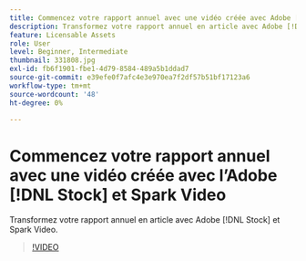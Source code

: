 ```yaml
---
title: Commencez votre rapport annuel avec une vidéo créée avec Adobe [!DNL Stock]  et Spark Video
description: Transformez votre rapport annuel en article avec Adobe [!DNL Stock]  et Spark Video
feature: Licensable Assets
role: User
level: Beginner, Intermediate
thumbnail: 331808.jpg
exl-id: fb6f1901-fbe1-4d79-8584-489a5b1ddad7
source-git-commit: e39efe0f7afc4e3e970ea7f2df57b51bf17123a6
workflow-type: tm+mt
source-wordcount: '48'
ht-degree: 0%

---
```


# Commencez votre rapport annuel avec une vidéo créée avec l’Adobe [!DNL Stock] et Spark Video

Transformez votre rapport annuel en article avec Adobe [!DNL Stock] et Spark Video.

>[!VIDEO](https://video.tv.adobe.com/v/331808?hidetitle=true)

